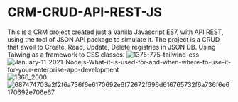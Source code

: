 # CRM-CRUD-API-REST-JS

This is a CRM project created just a Vanilla Javascript ES7, with API REST, using the tool of JSON API package to simulate it.
The project is a CRUD that awoll to Create, Read, Update, Delete registries in JSON DB.
Using Taiwing as a framework to CSS classes.
![1375-775-tailwind-css](https://user-images.githubusercontent.com/29735491/187693263-072db260-9207-4a34-be1d-18e9ca2de2d6.png)
![January-11-2021-Nodejs-What-it-is-used-for-and-when-where-to-use-it-for-your-enterprise-app-development](https://user-images.githubusercontent.com/29735491/187693620-208fa5b6-6a80-41b6-96c7-8c3bbed01ff1.jpg)
![1366_2000](https://user-images.githubusercontent.com/29735491/187693656-7b316fa7-04e0-4378-917b-c8faf10d8881.png)
![687474703a2f2f6a736f6e6170692e6f72672f696d616765732f6a736f6e6170692e706e67](https://user-images.githubusercontent.com/29735491/187693699-3b0bbad2-2073-4ce0-95be-d1bbce263f93.png)
